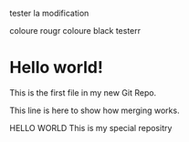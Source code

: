 
tester la modification
 <!DOCTYPE html>
<html>
<head>
<title>Hello World!</title>
<link rel="stylesheet" href="bluestyle.css">
</head> coloure  rougr

<body> coloure black
testerr
<h1>Hello world!</h1>
<p>This is the first file in my new Git Repo.</p>
<p>This line is here to show how merging works.</p>

</body>
</html> 

HELLO WORLD
This is my special repositry
